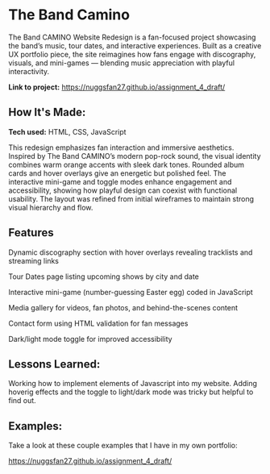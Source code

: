 # The Band Camino
The Band CAMINO Website Redesign is a fan-focused project showcasing the band’s music, tour dates, and interactive experiences. Built as a creative UX portfolio piece, the site reimagines how fans engage with discography, visuals, and mini-games — blending music appreciation with playful interactivity.

**Link to project:** https://nuggsfan27.github.io/assignment_4_draft/


## How It's Made:

**Tech used:** HTML, CSS, JavaScript

This redesign emphasizes fan interaction and immersive aesthetics. Inspired by The Band CAMINO’s modern pop-rock sound, the visual identity combines warm orange accents with sleek dark tones. Rounded album cards and hover overlays give an energetic but polished feel. The interactive mini-game and toggle modes enhance engagement and accessibility, showing how playful design can coexist with functional usability. The layout was refined from initial wireframes to maintain strong visual hierarchy and flow.

## Features


Dynamic discography section with hover overlays revealing tracklists and streaming links

Tour Dates page listing upcoming shows by city and date

Interactive mini-game (number-guessing Easter egg) coded in JavaScript

Media gallery for videos, fan photos, and behind-the-scenes content

Contact form using HTML validation for fan messages

Dark/light mode toggle for improved accessibility


## Lessons Learned:

Working how to implement elements of Javascript into my website. Adding hoverig effects and the toggle to light/dark mode was tricky but helpful to find out. 

## Examples:
Take a look at these couple examples that I have in my own portfolio:

https://nuggsfan27.github.io/assignment_4_draft/

